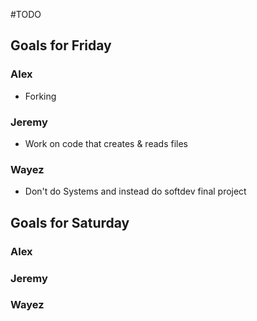 #TODO

## Goals for Friday

### Alex
- Forking

### Jeremy
- Work on code that creates & reads files

### Wayez
- Don't do Systems and instead do softdev final project

## Goals for Saturday

### Alex

### Jeremy

### Wayez